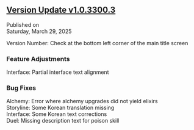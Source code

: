 ## [Version Update v1.0.3300.3](https://store.steampowered.com/news/app/1859910/view/527590540141659556?l=tchinese)

Published on  
Saturday, March 29, 2025

Version Number: Check at the bottom left corner of the main title screen

### Feature Adjustments

Interface: Partial interface text alignment


### Bug Fixes

Alchemy: Error where alchemy upgrades did not yield elixirs  
Storyline: Some Korean translation missing  
Interface: Some Korean text corrections  
Duel: Missing description text for poison skill